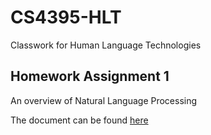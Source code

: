 # CS4395-HLT
Classwork for Human Language Technologies

## Homework Assignment 1 

An overview of Natural Language Processing

The document can be found [here](Overview_of_NLP.pdf)
